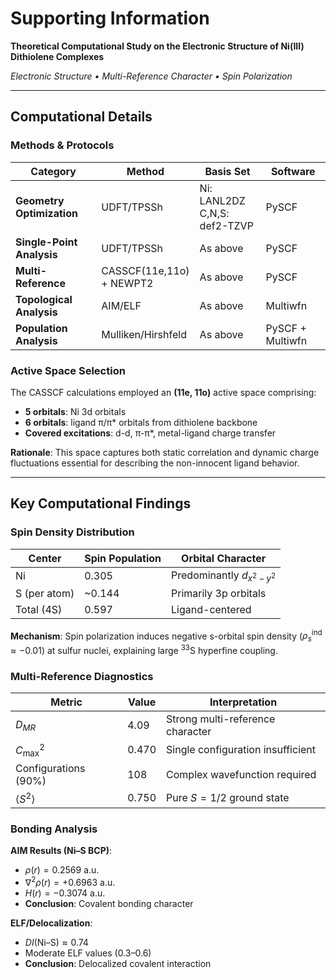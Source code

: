 # Supporting Information

**Theoretical Computational Study on the Electronic Structure of Ni(III) Dithiolene Complexes**

*Electronic Structure • Multi-Reference Character • Spin Polarization*

---

## Computational Details

### Methods & Protocols

| Category | Method | Basis Set | Software |
|----------|---------|------------|----------|
| **Geometry Optimization** | UDFT/TPSSh | Ni: LANL2DZ<br>C,N,S: def2-TZVP | PySCF |
| **Single-Point Analysis** | UDFT/TPSSh | As above | PySCF |
| **Multi-Reference** | CASSCF(11e,11o)<br>+ NEWPT2 | As above | PySCF |
| **Topological Analysis** | AIM/ELF | As above | Multiwfn |
| **Population Analysis** | Mulliken/Hirshfeld | As above | PySCF + Multiwfn |

###  Active Space Selection

The CASSCF calculations employed an **(11e, 11o)** active space comprising:

- **5 orbitals**: Ni 3d orbitals
- **6 orbitals**: ligand π/π* orbitals from dithiolene backbone
- **Covered excitations**: d-d, π-π*, metal-ligand charge transfer

**Rationale**: This space captures both static correlation and dynamic charge fluctuations essential for describing the non-innocent ligand behavior.

---

## Key Computational Findings

###  Spin Density Distribution

| Center | Spin Population | Orbital Character |
|--------|-----------------|-------------------|
| Ni | 0.305 | Predominantly $d_{x^2-y^2}$ |
| S (per atom) | ~0.144 | Primarily 3p orbitals |
| Total (4S) | 0.597 | Ligand-centered |

**Mechanism**: Spin polarization induces negative s-orbital spin density ($\rho_s^{\text{ind}} \approx -0.01$) at sulfur nuclei, explaining large $^{33}$S hyperfine coupling.

###  Multi-Reference Diagnostics

| Metric | Value | Interpretation |
|--------|-------|----------------|
| $D_{MR}$ | 4.09 | Strong multi-reference character |
| $C_{\text{max}}^2$ | 0.470 | Single configuration insufficient |
| Configurations (90%) | 108 | Complex wavefunction required |
| $\langle S^2 \rangle$ | 0.750 | Pure $S = 1/2$ ground state |

### Bonding Analysis

**AIM Results (Ni–S BCP)**:
- $\rho(r) = 0.2569$ a.u.
- $\nabla^2\rho(r) = +0.6963$ a.u.  
- $H(r) = -0.3074$ a.u.
- **Conclusion**: Covalent bonding character

**ELF/Delocalization**:
- $DI(\text{Ni–S}) \approx 0.74$
- Moderate ELF values (0.3–0.6)
- **Conclusion**: Delocalized covalent interaction

